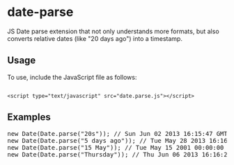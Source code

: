 date-parse
==========

JS Date parse extension that not only understands more formats, but also converts
relative dates (like "20 days ago") into a timestamp.


Usage
------

To use, include the JavaScript file as follows:

<code>
&lt;script type="text/javascript" src="date.parse.js"&gt;&lt;/script&gt;
</code>


Examples
--------

<pre>
new Date(Date.parse("20s")); // Sun Jun 02 2013 16:15:47 GMT+0300 (IDT)
new Date(Date.parse("5 days ago")); // Tue May 28 2013 16:16:11 GMT+0300 (IDT)
new Date(Date.parse("15 May")); // Tue May 15 2001 00:00:00 GMT+0300 (IDT)
new Date(Date.parse("Thursday")); // Thu Jun 06 2013 16:16:21 GMT+0300 (IDT)
</pre>


